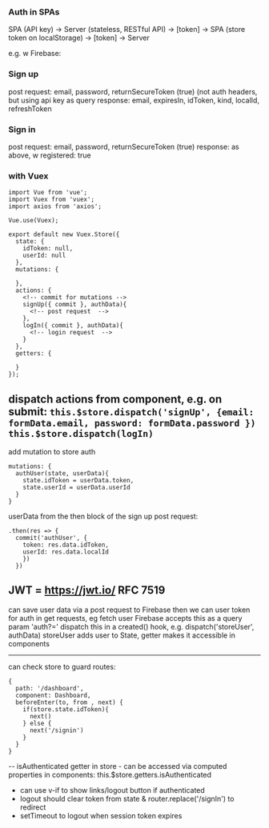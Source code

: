 ### Auth in SPAs
SPA (API key) -> Server (stateless, RESTful API) -> [token] -> SPA (store token on localStorage) -> [token] -> Server

e.g. w Firebase:
### Sign up
post request: email, password, returnSecureToken (true)
(not auth headers, but using api key as query
response: email, expiresIn, idToken, kind, localId, refreshToken

### Sign in
post request: email, password, returnSecureToken (true)
response: as above, w registered: true

### with Vuex
```
import Vue from 'vue';
import Vuex from 'vuex';
import axios from 'axios';

Vue.use(Vuex);

export default new Vuex.Store({
  state: {
    idToken: null,
    userId: null
  },
  mutations: {

  },
  actions: {
    <!-- commit for mutations -->
    signUp({ commit }, authData){
      <!-- post request  -->
    },
    logIn({ commit }, authData){
      <!-- login request  -->
    }
  },
  getters: {

  }
});
```
dispatch actions from component, e.g. on submit:
`this.$store.dispatch('signUp', {email: formData.email, password: formData.password })`
`this.$store.dispatch(logIn)`
---
add mutation to store auth
```
mutations: {
  authUser(state, userData){
    state.idToken = userData.token,
    state.userId = userData.userId
  }
}
```
userData from the then block of the sign up post request:
```
.then(res => {
  commit('authUser', {
    token: res.data.idToken,
    userId: res.data.localId
    })
  })
  ```
  JWT = https://jwt.io/
  RFC 7519
  ---
  can save user data via a post request to Firebase
  then we can user token for auth in get requests, eg fetch user
  Firebase accepts this as a query param 'auth?='
  dispatch this in a created() hook,
  e.g. dispatch('storeUser', authData)
  storeUser adds user to State, getter makes it accessible in components

  ---
  can check store to guard routes:
  ```
  {
    path: '/dashboard',
    component: Dashboard,
    beforeEnter(to, from , next) {
      if(store.state.idToken){
        next()
      } else {
        next('/signin')
      }
    }
  }
  ```
  --
  isAuthenticated getter in store - can be accessed via computed properties in components: this.$store.getters.isAuthenticated
  - can use v-if to show links/logout button if authenticated
  - logout should clear token from state & router.replace('/signIn') to redirect
  - setTimeout to logout when session token expires
  
